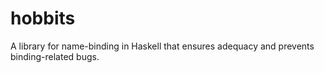 hobbits
=======

A library for name-binding in Haskell that ensures adequacy and prevents binding-related bugs.
